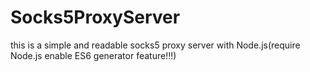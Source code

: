 # Socks5ProxyServer
this is a simple and readable socks5 proxy server with Node.js(require Node.js enable ES6 generator feature!!!)
